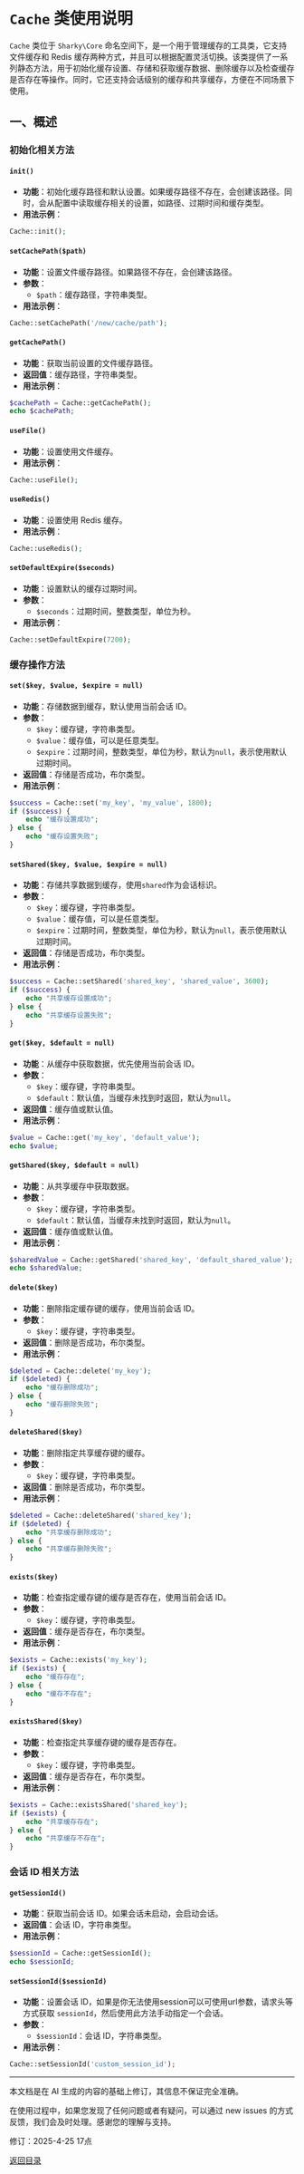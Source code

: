 # `Cache` 类使用说明

`Cache` 类位于 `Sharky\Core` 命名空间下，是一个用于管理缓存的工具类，它支持文件缓存和 Redis 缓存两种方式，并且可以根据配置灵活切换。该类提供了一系列静态方法，用于初始化缓存设置、存储和获取缓存数据、删除缓存以及检查缓存是否存在等操作。同时，它还支持会话级别的缓存和共享缓存，方便在不同场景下使用。

## 一、概述



### 初始化相关方法

#### `init()`

- **功能**：初始化缓存路径和默认设置。如果缓存路径不存在，会创建该路径。同时，会从配置中读取缓存相关的设置，如路径、过期时间和缓存类型。
- **用法示例**：

```php
Cache::init();
```

#### `setCachePath($path)`

- **功能**：设置文件缓存路径。如果路径不存在，会创建该路径。
- **参数**：
  - `$path`：缓存路径，字符串类型。
- **用法示例**：

```php
Cache::setCachePath('/new/cache/path');
```

#### `getCachePath()`

- **功能**：获取当前设置的文件缓存路径。
- **返回值**：缓存路径，字符串类型。
- **用法示例**：

```php
$cachePath = Cache::getCachePath();
echo $cachePath;
```

#### `useFile()`

- **功能**：设置使用文件缓存。
- **用法示例**：

```php
Cache::useFile();
```

#### `useRedis()`

- **功能**：设置使用 Redis 缓存。
- **用法示例**：

```php
Cache::useRedis();
```

#### `setDefaultExpire($seconds)`

- **功能**：设置默认的缓存过期时间。
- **参数**：
  - `$seconds`：过期时间，整数类型，单位为秒。
- **用法示例**：

```php
Cache::setDefaultExpire(7200);
```

### 缓存操作方法

#### `set($key, $value, $expire = null)`

- **功能**：存储数据到缓存，默认使用当前会话 ID。
- **参数**：
  - `$key`：缓存键，字符串类型。
  - `$value`：缓存值，可以是任意类型。
  - `$expire`：过期时间，整数类型，单位为秒，默认为`null`，表示使用默认过期时间。
- **返回值**：存储是否成功，布尔类型。
- **用法示例**：

```php
$success = Cache::set('my_key', 'my_value', 1800);
if ($success) {
    echo "缓存设置成功";
} else {
    echo "缓存设置失败";
}
```

#### `setShared($key, $value, $expire = null)`

- **功能**：存储共享数据到缓存，使用`shared`作为会话标识。
- **参数**：
  - `$key`：缓存键，字符串类型。
  - `$value`：缓存值，可以是任意类型。
  - `$expire`：过期时间，整数类型，单位为秒，默认为`null`，表示使用默认过期时间。
- **返回值**：存储是否成功，布尔类型。
- **用法示例**：

```php
$success = Cache::setShared('shared_key', 'shared_value', 3600);
if ($success) {
    echo "共享缓存设置成功";
} else {
    echo "共享缓存设置失败";
}
```

#### `get($key, $default = null)`

- **功能**：从缓存中获取数据，优先使用当前会话 ID。
- **参数**：
  - `$key`：缓存键，字符串类型。
  - `$default`：默认值，当缓存未找到时返回，默认为`null`。
- **返回值**：缓存值或默认值。
- **用法示例**：

```php
$value = Cache::get('my_key', 'default_value');
echo $value;
```

#### `getShared($key, $default = null)`

- **功能**：从共享缓存中获取数据。
- **参数**：
  - `$key`：缓存键，字符串类型。
  - `$default`：默认值，当缓存未找到时返回，默认为`null`。
- **返回值**：缓存值或默认值。
- **用法示例**：

```php
$sharedValue = Cache::getShared('shared_key', 'default_shared_value');
echo $sharedValue;
```

#### `delete($key)`

- **功能**：删除指定缓存键的缓存，使用当前会话 ID。
- **参数**：
  - `$key`：缓存键，字符串类型。
- **返回值**：删除是否成功，布尔类型。
- **用法示例**：

```php
$deleted = Cache::delete('my_key');
if ($deleted) {
    echo "缓存删除成功";
} else {
    echo "缓存删除失败";
}
```

#### `deleteShared($key)`

- **功能**：删除指定共享缓存键的缓存。
- **参数**：
  - `$key`：缓存键，字符串类型。
- **返回值**：删除是否成功，布尔类型。
- **用法示例**：

```php
$deleted = Cache::deleteShared('shared_key');
if ($deleted) {
    echo "共享缓存删除成功";
} else {
    echo "共享缓存删除失败";
}
```

#### `exists($key)`

- **功能**：检查指定缓存键的缓存是否存在，使用当前会话 ID。
- **参数**：
  - `$key`：缓存键，字符串类型。
- **返回值**：缓存是否存在，布尔类型。
- **用法示例**：

```php
$exists = Cache::exists('my_key');
if ($exists) {
    echo "缓存存在";
} else {
    echo "缓存不存在";
}
```

#### `existsShared($key)`

- **功能**：检查指定共享缓存键的缓存是否存在。
- **参数**：
  - `$key`：缓存键，字符串类型。
- **返回值**：缓存是否存在，布尔类型。
- **用法示例**：

```php
$exists = Cache::existsShared('shared_key');
if ($exists) {
    echo "共享缓存存在";
} else {
    echo "共享缓存不存在";
}
```

### 会话 ID 相关方法

#### `getSessionId()`

- **功能**：获取当前会话 ID。如果会话未启动，会启动会话。
- **返回值**：会话 ID，字符串类型。
- **用法示例**：

```php
$sessionId = Cache::getSessionId();
echo $sessionId;
```

#### `setSessionId($sessionId)`

- **功能**：设置会话 ID，如果是你无法使用session可以可使用url参数，请求头等方式获取 `sessionId`，然后使用此方法手动指定一个会话。
- **参数**：
  - `$sessionId`：会话 ID，字符串类型。
- **用法示例**：

```php
Cache::setSessionId('custom_session_id');
```

---

本文档是在 AI 生成的内容的基础上修订，其信息不保证完全准确。

在使用过程中，如果您发现了任何问题或者有疑问，可以通过 new issues 的方式反馈，我们会及时处理。感谢您的理解与支持。

修订：2025-4-25 17点

[返回目录](/SharkyPHP.md)
